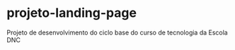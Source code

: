 # projeto-landing-page
Projeto de desenvolvimento do ciclo base do curso de tecnologia da Escola DNC
